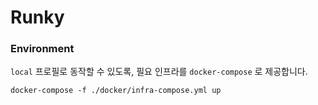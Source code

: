 # Runky

### Environment
`local` 프로필로 동작할 수 있도록, 필요 인프라를 `docker-compose` 로 제공합니다.
```shell
docker-compose -f ./docker/infra-compose.yml up
